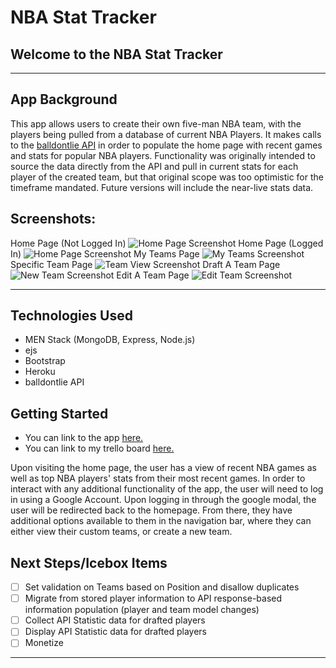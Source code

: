 # NBA Stat Tracker
## Welcome to the  NBA Stat Tracker
---

## App Background
This app allows users to create their own five-man NBA team, with the players being pulled from a database of current NBA Players. It makes calls to the [balldontlie API](https://www.balldontlie.io/#introduction) in order to populate the home page with recent games and stats for popular NBA players. Functionality was originally intended to source the data directly from the API and pull in current stats for each player of the created team, but that original scope was too optimistic for the timeframe mandated. Future versions will include the near-live stats data.




 
## Screenshots:
Home Page (Not Logged In)
![Home Page Screenshot](https://i.imgur.com/RMMZ7Rb.png)
Home Page (Logged In)
![Home Page Screenshot](https://i.imgur.com/cIJckhY.png)
My Teams Page
![My Teams Screenshot](https://i.imgur.com/eJQMm3y.png)
Specific Team Page
![Team View Screenshot](https://i.imgur.com/3bNaCTZ.png)
Draft A Team Page 
![New Team Screenshot](https://i.imgur.com/IgXN7HQ.png)
Edit A Team Page 
![Edit Team Screenshot](https://i.imgur.com/LtBX1YD.png)


---

## Technologies Used
- MEN Stack (MongoDB, Express, Node.js)
- ejs
- Bootstrap
- Heroku
- balldontlie API

## Getting Started
- You can link to the app [here.](https://nicks-nba-stat-tracker.herokuapp.com/)
- You can link to my trello board [here.](https://trello.com/invite/b/pk7EXPyy/843bf6a3d7c7b188bbfbcfe8f0c7fe24/ga-project-2-planning)

Upon visiting the home page, the user has a view of recent NBA games as well as top NBA players' stats from their most recent games. In order to interact with any additional functionality of the app, the user will need to log in using a Google Account. Upon logging in through the google modal, the user will be redirected back to the homepage. From there, they have additional options available to them in the navigation bar, where they can either view their custom teams, or create a new team.

## Next Steps/Icebox Items

- [ ] Set validation on Teams based on Position and disallow duplicates
- [ ] Migrate from stored player information to API response-based information population (player and team model changes)
- [ ] Collect API Statistic data for drafted players
- [ ] Display API Statistic data for drafted players
- [ ] Monetize

---